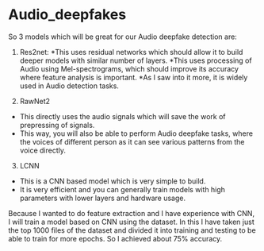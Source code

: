 # Audio_deepfakes

So 3 models which will be great for our Audio deepfake detection are:

1. Res2net:
*This uses residual networks which should allow it to build deeper models with similar number of layers.
*This uses processing of Audio using Mel-spectrograms, which should improve its accuracy where feature analysis is important.
*As I saw into it more, it is widely used in Audio detection tasks.

2. RawNet2
* This directly uses the audio signals which will save the work of prepressing of signals.
* This way, you will also be able to perform Audio deepfake tasks, where the voices of different person as it can see various patterns from the voice directly.

3. LCNN
* This is a CNN based model which is very simple to build.
* It is very efficient and you can generally train models with high parameters with lower layers and hardware usage.


Because I wanted to do feature extraction and I have experience with CNN, I will train a model based on CNN using the dataset.
In this I have taken just the top 1000 files of the dataset and divided it into training and testing to be able to train for more epochs.
So I achieved about 75% accuracy.
